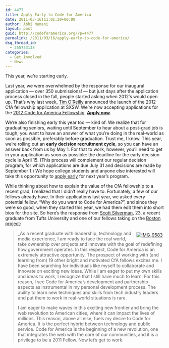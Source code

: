 ```yaml
---
id: 4477
title: Apply Early to Code for America
date: 2011-03-16T11:01:20+00:00
author: Abhi Nemani
layout: post
guid: http://codeforamerica.org/?p=4477
permalink: /2011/03/16/apply-early-to-code-for-america/
dsq_thread_id:
  - 255733138
categories:
  - Get Involved
  - News
---
```

This year, we&#8217;re starting early.

Last year, we were overwhelmed by the response for our inaugural application &#8212; over 350 submissions! &#8212; but just days after the application process closed in the fall, people started asking when 2012&#8242;s would open up. That&#8217;s why last week, [Tim O&#8217;Reilly](http://blogs.forbes.com/davidewalt/2011/03/11/tim-oreilly-speaks-at-sxsw/) announced the launch of the 2012 CfA fellowship application at SXSW. We&#8217;re now accepting applications for the [2012 Code for America Fellowship](http://codeforamerica.org/fellows). [**Apply now**](http://codeforamerica.org/fellows/apply).

We&#8217;re also finishing early this year too &#8212; kind of. We realize that for graduating seniors, waiting until September to hear about a post-grad job is tough; you want to have an answer of what you&#8217;re doing in the real-world as soon as possible, preferably before graduation. Trust me, I know. This year, we&#8217;re rolling out an **early decision recruitment cycle**, so you can have an answer back from us by May 1. For that to work, however, you&#8217;ll need to get in your application as soon as possible: the deadline for the early decision cycle is April 15. (This process will complement our regular decision program, for which applications are due July 31 and decisions are made by September 1.) We hope college students and anyone else interested will take this opportunity to [apply early](http://codeforamerica.org/fellows/apply) for next year&#8217;s program.

While thinking about how to explain the value of the CfA fellowship to a recent grad, I realized that I didn&#8217;t really have to. Fortunately, a few of our fellows already have. In their applications last year, we asked every potential fellow, &#8220;Why do you want to Code for America?&#8221;, and since they were so good, when they started this year, we had them edit them into short bios for the site. So here&#8217;s the response from [Scott Silverman](http://codeforamerica.org/author/scott), 23, a recent graduate from Tufts University and one of our fellows taking on the [Boston project](http://codeforamerica.org/boston):

<div style="float: right; padding: 5px; ">
  <a title="IMG_9583 by Ryan Resella, on Flickr" href="http://www.flickr.com/photos/lastminuteracer/5492706753/"><img src="http://farm6.static.flickr.com/5020/5492706753_fde12c0ab9.jpg" alt="IMG_9583" /></a>
</div>

> _As a recent graduate with leadership, technology and media experience, I am ready to face the real world, take ownership over projects and innovate with the goal of redefining how government operates. In this respect, Code for America is an extremely attractive opportunity. The prospect of working with (and learning from) 19 other bright and motivated CfA fellows excites me. I have been searching for individuals like myself to collaborate and innovate on exciting new ideas. While I am eager to put my own skills and ideas to work, I recognize that I still have much to learn. For this reason, I see Code for America’s development and partnership aspects as instrumental in my personal development process. The ability to learn new techniques and skills from tech industry leaders and put them to work in real-world situations is rare.</p> 
> 
> I am eager to make waves in this exciting new frontier and bring the web revolution to American cities, where it can impact the lives of millions. This reason, above all else, fuels my desire to Code for America. It is the perfect hybrid between technology and public service. Code for America is the beginning of a new revolution, one that integrates the web with the core of our communities‚ and it is a privilege to be a 2011 Fellow. Now let’s get to work.</em></blockquote>